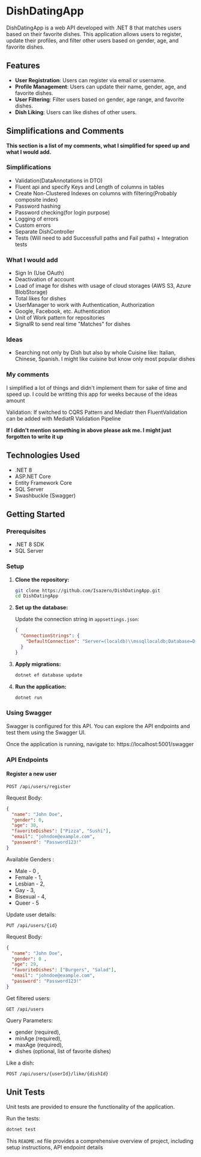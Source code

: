 # DishDatingApp

DishDatingApp is a web API developed with .NET 8 that matches users based on their favorite dishes. This application allows users to register, update their profiles, and filter other users based on gender, age, and favorite dishes.

## Features

- **User Registration**: Users can register via email or username.
- **Profile Management**: Users can update their name, gender, age, and favorite dishes.
- **User Filtering**: Filter users based on gender, age range, and favorite dishes.
- **Dish Liking**: Users can like dishes of other users.

## Simplifications and Comments

**This section is a list of my comments, what I simplified for speed up and what I would add.**


### Simplifications

- Validation(DataAnnotations in DTO)
- Fluent api and specify Keys and Length of columns in tables
- Create Non-Clustered Indexes on columns with filtering(Probably composite index) 
- Password hashing
- Password checking(for login purpose)
- Logging of errors
- Custom errors
- Separate DishController
- Tests (Will need to add Successfull paths and Fail paths) + Integration tests 

### What I would add

- Sign In (Use OAuth)
- Deactivation of account
- Load of image for dishes with usage of cloud storages (AWS S3, Azure BlobStorage)
- Total likes for dishes
- UserManager to work with Authentication, Authorization
- Google, Facebook, etc. Authentication
- Unit of Work pattern for repositories 
- SignalR to send real time "Matches" for dishes

### Ideas

- Searching not only by Dish but also by whole Cuisine like: Italian, Chinese, Spanish. I might like cuisine but know only most popular dishes

### My comments

I simplified a lot of things and didn't implement them for sake of time and speed up. I could be writting this app for weeks because of the ideas amount

Validation: If switched to CQRS Pattern and Mediatr then FluentValidation can be added with MediatR Validation Pipeline

**If I didn't mention something in above please ask me. I might just forgotten to write it up**


## Technologies Used

- .NET 8
- ASP.NET Core
- Entity Framework Core
- SQL Server
- Swashbuckle (Swagger)

## Getting Started

### Prerequisites

- .NET 8 SDK
- SQL Server

### Setup

1. **Clone the repository:**

    ```bash
    git clone https://github.com/Isazero/DishDatingApp.git
    cd DishDatingApp
    ```

2. **Set up the database:**

   Update the connection string in `appsettings.json`:

    ```json
    {
      "ConnectionStrings": {
        "DefaultConnection": "Server=(localdb)\\mssqllocaldb;Database=DishDatingAppDb;Trusted_Connection=True;"
      }
    }
    ```

3. **Apply migrations:**

    ```bash
    dotnet ef database update
    ```

4. **Run the application:**

    ```bash
    dotnet run
    ```

### Using Swagger

Swagger is configured for this API. You can explore the API endpoints and test them using the Swagger UI.

Once the application is running, navigate to:
https://localhost:5001/swagger


### API Endpoints

#### Register a new user

```http
POST /api/users/register
```
Request Body:
```json
{
  "name": "John Doe",
  "gender": 0,
  "age": 30,
  "favoriteDishes": ["Pizza", "Sushi"],
  "email": "johndoe@example.com",
  "password": "Password123!"
}

```
Available Genders :
- Male - 0 ,
- Female - 1,
- Lesbian - 2,
- Gay - 3,
- Bisexual - 4,
- Queer - 5

Update user details:
```http
PUT /api/users/{id}
```

Request Body:
```json
{
  "name": "John Doe",
  "gender": 0 ,
  "age": 29,
  "favoriteDishes": ["Burgers", "Salad"],
  "email": "johndoe@example.com",
  "password": "Password123!"
}
```
Get filtered users:
```http
GET /api/users
```

Query Parameters:

- gender (required),
- minAge (required),
- maxAge (required),
- dishes (optional, list of favorite dishes)

Like a dish:
```http
POST /api/users/{userId}/like/{dishId}
```

## Unit Tests
Unit tests are provided to ensure the functionality of the application.

Run the tests:
```bash
dotnet test
```

This `README.md` file provides a comprehensive overview of project, including setup instructions, API endpoint details





